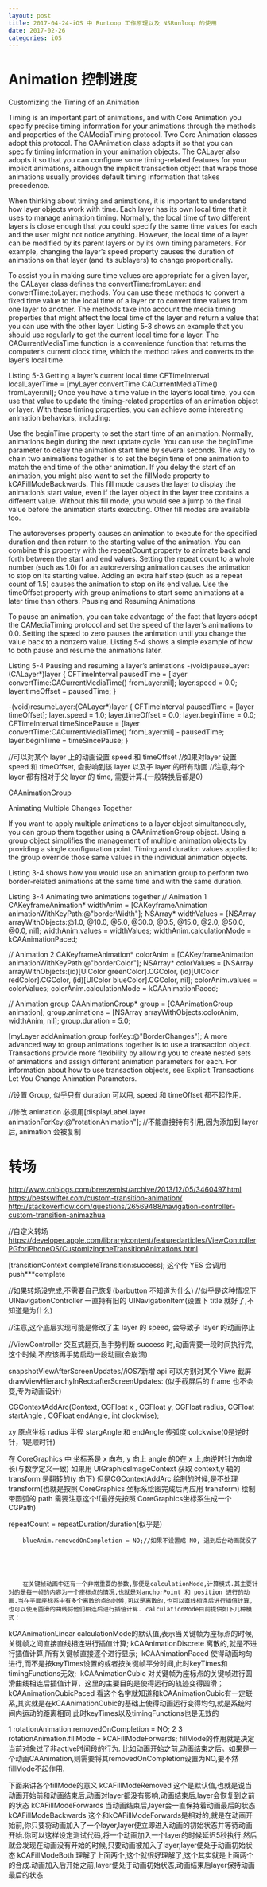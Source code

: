 ```yaml
---
layout: post
title: 2017-04-24-iOS 中 RunLoop 工作原理以及 NSRunloop 的使用
date: 2017-02-26
categories: iOS
---
```




# Animation 控制进度

Customizing the Timing of an Animation

Timing is an important part of animations, and with Core Animation you specify precise timing information for your animations through the methods and properties of the CAMediaTiming protocol. Two Core Animation classes adopt this protocol. The CAAnimation class adopts it so that you can specify timing information in your animation objects. The CALayer also adopts it so that you can configure some timing-related features for your implicit animations, although the implicit transaction object that wraps those animations usually provides default timing information that takes precedence.

When thinking about timing and animations, it is important to understand how layer objects work with time. Each layer has its own local time that it uses to manage animation timing. Normally, the local time of two different layers is close enough that you could specify the same time values for each and the user might not notice anything. However, the local time of a layer can be modified by its parent layers or by its own timing parameters. For example, changing the layer’s speed property causes the duration of animations on that layer (and its sublayers) to change proportionally.

To assist you in making sure time values are appropriate for a given layer, the CALayer class defines the convertTime:fromLayer: and convertTime:toLayer: methods. You can use these methods to convert a fixed time value to the local time of a layer or to convert time values from one layer to another. The methods take into account the media timing properties that might affect the local time of the layer and return a value that you can use with the other layer. Listing 5-3 shows an example that you should use regularly to get the current local time for a layer. The CACurrentMediaTime function is a convenience function that returns the computer’s current clock time, which the method takes and converts to the layer’s local time.

Listing 5-3  Getting a layer’s current local time
CFTimeInterval localLayerTime = [myLayer convertTime:CACurrentMediaTime() fromLayer:nil];
Once you have a time value in the layer’s local time, you can use that value to update the timing-related properties of an animation object or layer. With these timing properties, you can achieve some interesting animation behaviors, including:

Use the beginTime property to set the start time of an animation. Normally, animations begin during the next update cycle. You can use the beginTime parameter to delay the animation start time by several seconds. The way to chain two animations together is to set the begin time of one animation to match the end time of the other animation.
If you delay the start of an animation, you might also want to set the fillMode property to kCAFillModeBackwards. This fill mode causes the layer to display the animation’s start value, even if the layer object in the layer tree contains a different value. Without this fill mode, you would see a jump to the final value before the animation starts executing. Other fill modes are available too.

The autoreverses property causes an animation to execute for the specified duration and then return to the starting value of the animation. You can combine this property with the repeatCount property to animate back and forth between the start and end values. Setting the repeat count to a whole number (such as 1.0) for an autoreversing animation causes the animation to stop on its starting value. Adding an extra half step (such as a repeat count of 1.5) causes the animation to stop on its end value.
Use the timeOffset property with group animations to start some animations at a later time than others.
Pausing and Resuming Animations

To pause an animation, you can take advantage of the fact that layers adopt the CAMediaTiming protocol and set the speed of the layer’s animations to 0.0. Setting the speed to zero pauses the animation until you change the value back to a nonzero value. Listing 5-4 shows a simple example of how to both pause and resume the animations later.

Listing 5-4  Pausing and resuming a layer’s animations
-(void)pauseLayer:(CALayer*)layer {
   CFTimeInterval pausedTime = [layer convertTime:CACurrentMediaTime() fromLayer:nil];
   layer.speed = 0.0;
   layer.timeOffset = pausedTime;
}
 
-(void)resumeLayer:(CALayer*)layer {
   CFTimeInterval pausedTime = [layer timeOffset];
   layer.speed = 1.0;
   layer.timeOffset = 0.0;
   layer.beginTime = 0.0;
   CFTimeInterval timeSincePause = [layer convertTime:CACurrentMediaTime() fromLayer:nil] - pausedTime;
   layer.beginTime = timeSincePause;
}


//可以对某个 layer 上的动画设置 speed 和 timeOffset
//如果对layer 设置 speed 和 timeOffset, 会影响到该 layer 以及子 layer 的所有动画
//注意,每个 layer 都有相对于父 layer 的 time, 需要计算.(一般转换后都是0)

CAAnimationGroup

Animating Multiple Changes Together

If you want to apply multiple animations to a layer object simultaneously, you can group them together using a CAAnimationGroup object. Using a group object simplifies the management of multiple animation objects by providing a single configuration point. Timing and duration values applied to the group override those same values in the individual animation objects.

Listing 3-4 shows how you would use an animation group to perform two border-related animations at the same time and with the same duration.

Listing 3-4  Animating two animations together
// Animation 1
CAKeyframeAnimation* widthAnim = [CAKeyframeAnimation animationWithKeyPath:@"borderWidth"];
NSArray* widthValues = [NSArray arrayWithObjects:@1.0, @10.0, @5.0, @30.0, @0.5, @15.0, @2.0, @50.0, @0.0, nil];
widthAnim.values = widthValues;
widthAnim.calculationMode = kCAAnimationPaced;
 
// Animation 2
CAKeyframeAnimation* colorAnim = [CAKeyframeAnimation animationWithKeyPath:@"borderColor"];
NSArray* colorValues = [NSArray arrayWithObjects:(id)[UIColor greenColor].CGColor,
            (id)[UIColor redColor].CGColor, (id)[UIColor blueColor].CGColor,  nil];
colorAnim.values = colorValues;
colorAnim.calculationMode = kCAAnimationPaced;
 
// Animation group
CAAnimationGroup* group = [CAAnimationGroup animation];
group.animations = [NSArray arrayWithObjects:colorAnim, widthAnim, nil];
group.duration = 5.0;
 
[myLayer addAnimation:group forKey:@"BorderChanges"];
A more advanced way to group animations together is to use a transaction object. Transactions provide more flexibility by allowing you to create nested sets of animations and assign different animation parameters for each. For information about how to use transaction objects, see Explicit Transactions Let You Change Animation Parameters.

//设置 Group, 似乎只有 duration 可以用, speed 和 timeOffset 都不起作用.

//修改 animation 必须用[displayLabel.layer animationForKey:@"rotationAnimation"];
//不能直接持有引用,因为添加到 layer 后, animation 会被复制



# 转场
http://www.cnblogs.com/breezemist/archive/2013/12/05/3460497.html
https://bestswifter.com/custom-transition-animation/
http://stackoverflow.com/questions/26569488/navigation-controller-custom-transition-animazhua

//自定义转场
https://developer.apple.com/library/content/featuredarticles/ViewControllerPGforiPhoneOS/CustomizingtheTransitionAnimations.html

   [transitionContext completeTransition:success]; 这个传 YES 会调用 push***complete

   //如果转场没完成,不需要自己恢复(barbutton 不知道为什么)
   //似乎是这种情况下 UINavigationController 一直持有旧的 UINavigationItem(设置下 title 就好了,不知道是为什么)

   //注意,这个底层实现可能是修改了主 layer 的 speed, 会导致子 layer 的动画停止

//ViewController 交互式翻页,当手势判断 success 时,动画需要一段时间执行完,这个时候,不应该再手势启动一段动画(会崩溃)

snapshotViewAfterScreenUpdates//iOS7新增 api 可以方别对某个 Viwe 截屏
drawViewHierarchyInRect:afterScreenUpdates:
(似乎截屏后的 frame 也不会变,专为动画设计)


CGContextAddArc(Context, CGFloat x , CGFloat y, CGFloat radius, CGFloat startAngle , CGFloat endAngle, int clockwise);

xy 原点坐标 radius 半径 stargAngle 和 endAngle 传弧度 colckwise(0是逆时针，1是顺时针)

在 CoreGraphics 中 坐标系是 x 向右, y 向上 angle 的0在 x 上,向逆时针方向增长(与数学定义一致)
如果用 UIGraphicsImageContext 获取 context,y 轴的 transform 是翻转的(y 向下)
但是CGContextAddArc 绘制的时候,是不处理 transform(也就是按照 CoreGraphics 坐标系绘图完成后再应用 transform)
绘制带圆弧的 path 需要注意这个!(最好先按照 CoreGraphics坐标系生成一个 CGPath)

repeatCount = repeatDuration/duration(似乎是)

        blueAnim.removedOnCompletion = NO;//如果不设置成 NO, 退到后台动画就没了





        在关键帧动画中还有一个非常重要的参数,那便是calculationMode,计算模式.其主要针对的是每一帧的内容为一个座标点的情况,也就是对anchorPoint 和 position 进行的动画.当在平面座标系中有多个离散的点的时候,可以是离散的,也可以直线相连后进行插值计算,也可以使用圆滑的曲线将他们相连后进行插值计算. calculationMode目前提供如下几种模式：
kCAAnimationLinear calculationMode的默认值,表示当关键帧为座标点的时候,关键帧之间直接直线相连进行插值计算; kCAAnimationDiscrete 离散的,就是不进行插值计算,所有关键帧直接逐个进行显示;  kCAAnimationPaced 使得动画均匀进行,而不是按keyTimes设置的或者按关键帧平分时间,此时keyTimes和timingFunctions无效;  kCAAnimationCubic 对关键帧为座标点的关键帧进行圆滑曲线相连后插值计算，这里的主要目的是使得运行的轨迹变得圆滑；
kCAAnimationCubicPaced 看这个名字就知道和kCAAnimationCubic有一定联系,其实就是在kCAAnimationCubic的基础上使得动画运行变得均匀,就是系统时间内运动的距离相同,此时keyTimes以及timingFunctions也是无效的



1 rotationAnimation.removedOnCompletion = NO;
2 
3 rotationAnimation.fillMode = kCAFillModeForwards;
fillMode的作用就是决定当前对象过了非active时间段的行为. 比如动画开始之前,动画结束之后。如果是一个动画CAAnimation,则需要将其removedOnCompletion设置为NO,要不然fillMode不起作用.

下面来讲各个fillMode的意义 
kCAFillModeRemoved 这个是默认值,也就是说当动画开始前和动画结束后,动画对layer都没有影响,动画结束后,layer会恢复到之前的状态 
kCAFillModeForwards 当动画结束后,layer会一直保持着动画最后的状态 
kCAFillModeBackwards 这个和kCAFillModeForwards是相对的,就是在动画开始前,你只要将动画加入了一个layer,layer便立即进入动画的初始状态并等待动画开始.你可以这样设定测试代码,将一个动画加入一个layer的时候延迟5秒执行.然后就会发现在动画没有开始的时候,只要动画被加入了layer,layer便处于动画初始状态 
kCAFillModeBoth 理解了上面两个,这个就很好理解了,这个其实就是上面两个的合成.动画加入后开始之前,layer便处于动画初始状态,动画结束后layer保持动画最后的状态.